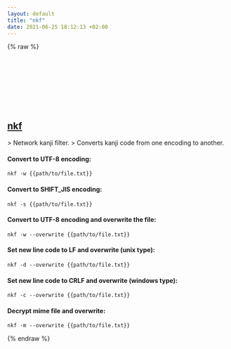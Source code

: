```yaml
---
layout: default
title: "nkf"
date: 2021-06-25 18:12:13 +02:00
---
```

{% raw %}
<h2 id="nkf">
  <a href="/en/common/nkf.html">nkf</a> <a href="#nkf"><svg class="icon">
    <use href="/assets/images/unicode_sprite.svg#link" />
  </svg></a>
</h2>
> Network kanji filter.
> Converts kanji code from one encoding to another.

#### Convert to UTF-8 encoding:
```shell
nkf -w {{path/to/file.txt}}
```
#### Convert to SHIFT_JIS encoding:
```shell
nkf -s {{path/to/file.txt}}
```
#### Convert to UTF-8 encoding and overwrite the file:
```shell
nkf -w --overwrite {{path/to/file.txt}}
```
#### Set new line code to LF and overwrite (unix type):
```shell
nkf -d --overwrite {{path/to/file.txt}}
```
#### Set new line code to CRLF and overwrite (windows type):
```shell
nkf -c --overwrite {{path/to/file.txt}}
```
#### Decrypt mime file and overwrite:
```shell
nkf -m --overwrite {{path/to/file.txt}}
```
{% endraw %}